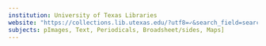 ```yaml
---
institution: University of Texas Libraries
website: "https://collections.lib.utexas.edu/?utf8=✓&search_field=search&q=&search="
subjects: pImages, Text, Periodicals, Broadsheet/sides, Maps]
---
```

